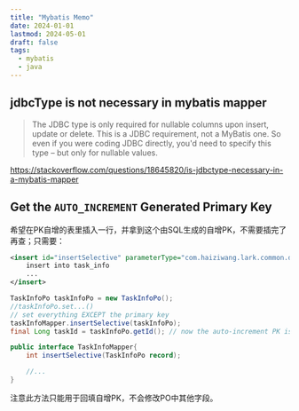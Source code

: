 ```yaml
---
title: "Mybatis Memo"
date: 2024-01-01
lastmod: 2024-05-01
draft: false
tags:
  - mybatis
  - java
---
```


## jdbcType is not necessary in mybatis mapper

> The JDBC type is only required for nullable columns upon insert, update or delete. This is a JDBC requirement, not a MyBatis one. So even if you were coding JDBC directly, you'd need to specify this type – but only for nullable values.

https://stackoverflow.com/questions/18645820/is-jdbctype-necessary-in-a-mybatis-mapper

## Get the `AUTO_INCREMENT` Generated Primary Key

希望在PK自增的表里插入一行，并拿到这个由SQL生成的自增PK，不需要插完了再查；只需要：

```xml
<insert id="insertSelective" parameterType="com.haiziwang.lark.common.domain.po.task.TaskInfoPo" keyProperty="id" useGeneratedKeys="true">
    insert into task_info
    ...
</insert>
```

```java
TaskInfoPo taskInfoPo = new TaskInfoPo();
//taskInfoPo.set...()
// set everything EXCEPT the primary key
taskInfoMapper.insertSelective(taskInfoPo);
final Long taskId = taskInfoPo.getId(); // now the auto-increment PK is filled back.

public interface TaskInfoMapper{
    int insertSelective(TaskInfoPo record);

    //...
}
```

注意此方法只能用于回填自增PK，不会修改PO中其他字段。